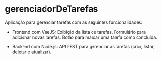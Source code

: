 # gerenciadorDeTarefas
Aplicação para gerenciar tarefas com as seguintes funcionalidades:

- Frontend com VueJS:
Exibição da lista de tarefas.
Formulário para adicionar novas tarefas.
Botão para marcar uma tarefa como concluída.

- Backend com Node.js:
API REST para gerenciar as tarefas (criar, listar, deletar e atualizar).
